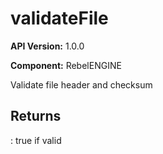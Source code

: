 # validateFile

**API Version:** 1.0.0

**Component:** RebelENGINE

Validate file header and checksum

## Returns

: true if valid

